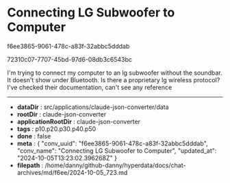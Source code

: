 # Connecting LG Subwoofer to Computer

f6ee3865-9061-478c-a83f-32abbc5dddab

72310c07-7707-45bd-97d6-08db3c6543bc

I'm trying to connect my computer to an lg subwoofer without the soundbar. It doesn't show under Bluetooth. Is there a proprietary lg wireless protocol? I've checked their documentation, can't see any reference

---

* **dataDir** : src/applications/claude-json-converter/data
* **rootDir** : claude-json-converter
* **applicationRootDir** : claude-json-converter
* **tags** : p10.p20.p30.p40.p50
* **done** : false
* **meta** : {
  "conv_uuid": "f6ee3865-9061-478c-a83f-32abbc5dddab",
  "conv_name": "Connecting LG Subwoofer to Computer",
  "updated_at": "2024-10-05T13:23:02.396268Z"
}
* **filepath** : /home/danny/github-danny/hyperdata/docs/chat-archives/md/f6ee/2024-10-05_723.md
